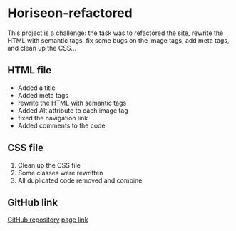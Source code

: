 # Horiseon-refactored

This project is a challenge: the task was to refactored the site, rewrite the HTML with semantic tags, fix some bugs on the image tags, add meta tags, and clean up the CSS...

## HTML file

* Added a title
* Added meta tags
* rewrite the HTML with semantic tags
* Added Alt attribute to each image tag
* fixed the navigation link
* Added comments to the code

## CSS file

1. Clean up the CSS file
2. Some classes were rewritten
3. All duplicated code removed and combine

## GitHub link

[GitHub repository](https://github.com/diarise/Horiseon-refactored.git)
[page link](https://diarise.github.io/Horiseon-refactored/)